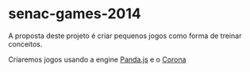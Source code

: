 senac-games-2014
================

A proposta deste projeto é criar pequenos jogos como forma de treinar conceitos.

Criaremos jogos usando a engine [Panda.js](http://www.pandajs.net) e o [Corona](http://coronalabs.com/)
